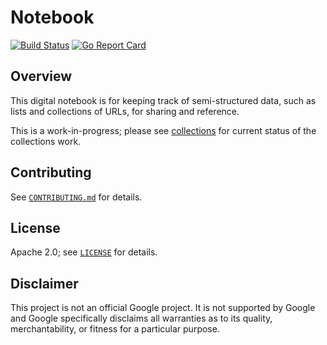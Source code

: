 # Notebook

[![Build Status][github-ci-badge]][github-ci-url]
[![Go Report Card][go-report-card-badge]][go-report-card-url]

[github-ci-badge]: https://github.com/mbrukman/notebook/actions/workflows/main.yml/badge.svg
[github-ci-url]: https://github.com/mbrukman/notebook/actions/workflows/main.yml
[go-report-card-badge]: https://goreportcard.com/badge/github.com/google/code-review-bot
[go-report-card-url]: https://goreportcard.com/report/github.com/google/code-review-bot

## Overview

This digital notebook is for keeping track of semi-structured data, such as
lists and collections of URLs, for sharing and reference.

This is a work-in-progress; please see [collections](collections/#readme) for
current status of the collections work.

## Contributing

See [`CONTRIBUTING.md`](CONTRIBUTING.md) for details.

## License

Apache 2.0; see [`LICENSE`](LICENSE) for details.

## Disclaimer

This project is not an official Google project. It is not supported by Google
and Google specifically disclaims all warranties as to its quality,
merchantability, or fitness for a particular purpose.
